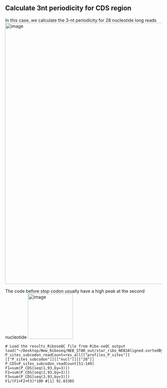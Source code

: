 ## Calculate 3nt periodicity for CDS region

In this case, we calculate the 3-nt periodicity for 28 nucleotide long reads
<img width="839" alt="image" src="https://user-images.githubusercontent.com/4383665/173270126-6e057416-c4c7-44ab-b7b7-c1498fd2756e.png">

The code before stop codon usually have a high peak at the second nucleotide
<img width="145" alt="image" src="https://user-images.githubusercontent.com/4383665/173270154-df8d6cee-e669-435f-a569-3fc003398865.png">

```
# Load the results_RiboseQC file from Ribo-seQC output
load("~/Desktop/New_Riboseq/NEB_STAR_out/star_ribo_NEB3Aligned.sortedByCoord.out.bam_results_RiboseQC")
P_sites_subcodon_readCount=res_all[["profiles_P_sites"]][["P_sites_subcodon"]][["nucl"]][["28"]]
P_CDS=P_sites_subcodon_readCount[51:149]
F1=sum(P_CDS[seq(1,93,by=3)])
F2=sum(P_CDS[seq(2,93,by=3)])
F3=sum(P_CDS[seq(3,93,by=3)])
F1/(F1+F2+F3)*100 #[1] 91.03305
```
